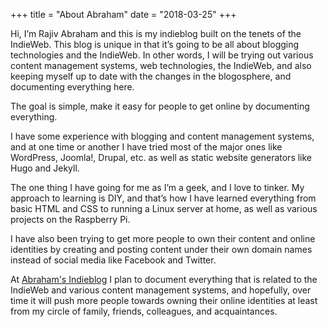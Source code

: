 +++
title = "About Abraham"
date = "2018-03-25"
+++

Hi, I’m Rajiv Abraham and this is my indieblog built on the tenets of the IndieWeb. This blog is unique in that it’s going to be all about blogging technologies and the IndieWeb. In other words, I will be trying out various content management systems, web technologies, the IndieWeb, and also keeping myself up to date with the changes in the blogosphere, and documenting everything here.

The goal is simple, make it easy for people to get online by documenting everything.

I have some experience with blogging and content management systems, and at one time or another I have tried most of the major ones like WordPress, Joomla!, Drupal, etc. as well as static website generators like Hugo and Jekyll.

The one thing I have going for me as I’m a geek, and I love to tinker. My approach to learning is DIY, and that’s how I have learned everything from basic HTML and CSS to running a Linux server at home, as well as various projects on the Raspberry Pi.

I have also been trying to get more people to own their content and online identities by creating and posting content under their own domain names instead of social media like Facebook and Twitter.

At [Abraham's Indieblog](https://abraham.onl/ "Abraham's Indieblog") I plan to document everything that is related to the IndieWeb and various content management systems, and hopefully, over time it will push more people towards owning their online identities at least from my circle of family, friends, colleagues, and acquaintances.